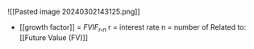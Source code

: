 ![[Pasted image 20240302143125.png]]
- [[growth factor]] = $FVIF_r,_n$
		r = interest rate
		n = number of
Related to: [[Future Value (FV)]]